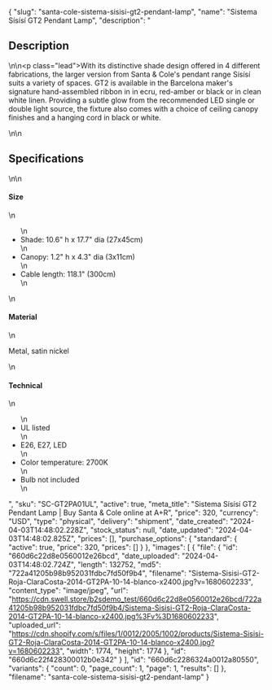 {
  "slug": "santa-cole-sistema-sisisi-gt2-pendant-lamp",
  "name": "Sistema Sísísí GT2 Pendant Lamp",
  "description": "<h2>Description</h2>\n<!-- split -->\n<p class=\"lead\">With its distinctive shade design offered in 4 different fabrications, the larger version from Santa &amp; Cole's pendant range Sísísí suits a variety of spaces. GT2 is available in the Barcelona maker's signature hand-assembled ribbon in in ecru, red-amber or black or in clean white linen. Providing a subtle glow from the recommended LED single or double light source, the fixture also comes with a choice of ceiling canopy finishes and a hanging cord in black or white.</p>\n<!-- split -->\n<h2>Specifications</h2>\n<!-- split -->\n<h4>Size</h4>\n<ul>\n<li>Shade: 10.6\" h x 17.7\" dia (27x45cm)</li>\n<li>Canopy: 1.2\" h x 4.3\" dia (3x11cm)</li>\n<li>Cable length: 118.1\" (300cm)</li>\n</ul>\n<h4>Material</h4>\n<p>Metal, satin nickel</p>\n<h4>Technical</h4>\n<ul>\n<li>UL listed</li>\n<li>E26, E27, LED</li>\n<li>Color temperature: 2700K</li>\n<li>Bulb not included</li>\n</ul>",
  "sku": "SC-GT2PA01UL",
  "active": true,
  "meta_title": "Sistema Sísísí GT2 Pendant Lamp | Buy Santa & Cole online at A+R",
  "price": 320,
  "currency": "USD",
  "type": "physical",
  "delivery": "shipment",
  "date_created": "2024-04-03T14:48:02.228Z",
  "stock_status": null,
  "date_updated": "2024-04-03T14:48:02.825Z",
  "prices": [],
  "purchase_options": {
    "standard": {
      "active": true,
      "price": 320,
      "prices": []
    }
  },
  "images": [
    {
      "file": {
        "id": "660d6c22d8e0560012e26bcd",
        "date_uploaded": "2024-04-03T14:48:02.724Z",
        "length": 132752,
        "md5": "722a41205b98b952031fdbc7fd50f9b4",
        "filename": "Sistema-Sisisi-GT2-Roja-ClaraCosta-2014-GT2PA-10-14-blanco-x2400.jpg?v=1680602233",
        "content_type": "image/jpeg",
        "url": "https://cdn.swell.store/b2sdemo_test/660d6c22d8e0560012e26bcd/722a41205b98b952031fdbc7fd50f9b4/Sistema-Sisisi-GT2-Roja-ClaraCosta-2014-GT2PA-10-14-blanco-x2400.jpg%3Fv%3D1680602233",
        "uploaded_url": "https://cdn.shopify.com/s/files/1/0012/2005/1002/products/Sistema-Sisisi-GT2-Roja-ClaraCosta-2014-GT2PA-10-14-blanco-x2400.jpg?v=1680602233",
        "width": 1774,
        "height": 1774
      },
      "id": "660d6c22f428300012b0e342"
    }
  ],
  "id": "660d6c2286324a0012a80550",
  "variants": {
    "count": 0,
    "page_count": 1,
    "page": 1,
    "results": []
  },
  "filename": "santa-cole-sistema-sisisi-gt2-pendant-lamp"
}